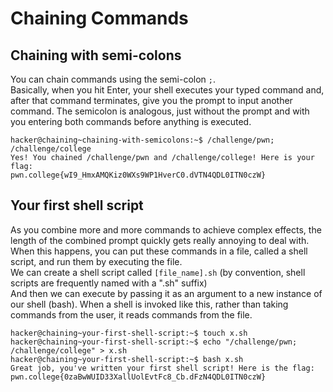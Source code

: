 # Chaining Commands

## Chaining with semi-colons

You can chain commands using the semi-colon `;`.
<br>
Basically, when you hit Enter, your shell executes your typed command and, 
after that command terminates, give you the prompt to input another command. 
The semicolon is analogous, 
just without the prompt and with you entering both commands before anything is executed.

```
hacker@chaining~chaining-with-semicolons:~$ /challenge/pwn; /challenge/college
Yes! You chained /challenge/pwn and /challenge/college! Here is your flag:
pwn.college{wI9_HmxAMQKiz0WXs9WP1HverC0.dVTN4QDL0ITN0czW}
```

## Your first shell script

As you combine more and more commands to achieve complex effects, 
the length of the combined prompt quickly gets really annoying to deal with. 
When this happens, you can put these commands in a file, called a shell script, 
and run them by executing the file.
<br>
We can create a shell script called `[file_name].sh` 
(by convention, shell scripts are frequently named with a ".sh" suffix)
<br>
And then we can execute by passing it as an argument to a new instance of our shell (bash). 
When a shell is invoked like this, rather than taking commands from the user, 
it reads commands from the file.

```
hacker@chaining~your-first-shell-script:~$ touch x.sh
hacker@chaining~your-first-shell-script:~$ echo "/challenge/pwn; /challenge/college" > x.sh
hacker@chaining~your-first-shell-script:~$ bash x.sh
Great job, you've written your first shell script! Here is the flag:
pwn.college{0zaBwWUID33XallUolEvtFc8_Cb.dFzN4QDL0ITN0czW}
```